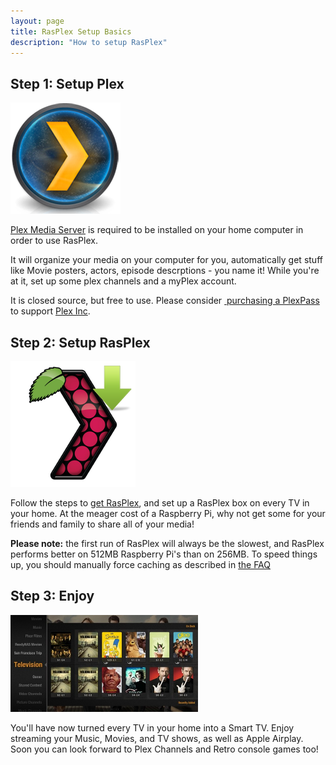 ```yaml
---
layout: page 
title: RasPlex Setup Basics
description: "How to setup RasPlex"
---
```


<div class="marketing">
  <div class="row-fluid">
    <div class="span4">
      <h2>Step 1: Setup Plex</h2>
      <a href="http://plexapp.com/getplex/" target="_blank"><img class="oslogo" src="../images/pms.png" alt="" /></a>
      <p><a href="http://plexapp.com/getplex/">Plex Media Server</a> is required to be installed on your home computer in order to use RasPlex.</p>
      <p>It will organize your media on your computer for you, automatically get stuff like Movie posters, actors, episode descrptions - you name it! While you're at it, set up some plex channels and a myPlex account. </p>
      <p>It is closed source, but free to use. Please consider <a href="https://my.plexapp.com/subscription/about" target="_blank"> purchasing a PlexPass </a> to support <a href="http://www.plexapp.com/" target="_blank"> Plex Inc</a>.</p>
    </div>
    <div class="span4">
      <h2>Step 2: Setup RasPlex</h2>
      <a href="../get-started/rasplex-installers.html" target="_blank"><img class="oslogo" src="../images/getrasplex.png" alt="" /></a>
      <p>Follow the steps to <a href="../get-started/rasplex-installers.html">get RasPlex</a>, and set up a RasPlex box on every TV in your home. At the meager cost of a Raspberry Pi, why not get some for your friends and family to share all of your media!</p>
      <p><strong>Please note:</strong> the first run of RasPlex will always be the slowest, and RasPlex performs better on 512MB Raspberry Pi's than on 256MB. To speed things up, you should manually force caching as described in <a href="faq.html">the FAQ</a></p>
    </div>
    <div class="span4">
      <h2>Step 3: Enjoy</h2>
      <a href="http://www.youtube.com/watch?v=S-9USnW-aOc" target="_blank"><img class="oslogo" src="../images/plex-screen.png" alt="" /></a>
      <p>You'll have now turned every TV in your home into a Smart TV. Enjoy streaming your Music, Movies, and TV shows, as well as Apple Airplay. Soon you can look forward to Plex Channels and Retro console games too!</p>
    </div>
  </div>
</div>

